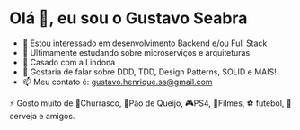 #  Olá 👋,  eu sou o Gustavo Seabra
- 👀 Estou interessado em desenvolvimento Backend e/ou Full Stack
- 🌱 Ultimamente estudando sobre microserviços e arquiteturas
- 💞️ Casado com a Lindona
- 🙋 Gostaria de falar sobre DDD, TDD, Design Patterns, SOLID e MAIS!
- 📫 Meu contato é: gustavo.henrique.ss@gmail.com

⚡ Gosto muito de 🍖Churrasco, 🧀Pão de Queijo, 🎮PS4, 🍿Filmes, ⚽ futebol, 🍺 cerveja e amigos.

<!---
gustavoSeabra/gustavoSeabra is a ✨ special ✨ repository because its `README.md` (this file) appears on your GitHub profile.
You can click the Preview link to take a look at your changes.
--->
